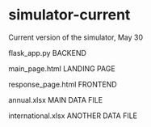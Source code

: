 # simulator-current
Current version of the simulator, May 30

flask_app.py BACKEND

main_page.html LANDING PAGE

response_page.html FRONTEND

annual.xlsx MAIN DATA FILE

international.xlsx ANOTHER DATA FILE
